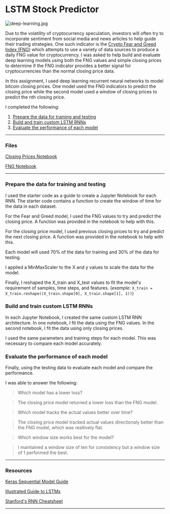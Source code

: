 # LSTM Stock Predictor

![deep-learning.jpg](Images/deep-learning.jpg)

Due to the volatility of cryptocurrency speculation, investors will often try to incorporate sentiment from social media and news articles to help guide their trading strategies. One such indicator is the [Crypto Fear and Greed Index (FNG)](https://alternative.me/crypto/fear-and-greed-index/) which attempts to use a variety of data sources to produce a daily FNG value for cryptocurrency. I was asked to help build and evaluate deep learning models using both the FNG values and simple closing prices to determine if the FNG indicator provides a better signal for cryptocurrencies than the normal closing price data.

In this assignment, I used deep learning recurrent neural networks to model bitcoin closing prices. One model used the FNG indicators to predict the closing price while the second model used a window of closing prices to predict the nth closing price.

I completed the following:

1. [Prepare the data for training and testing](#prepare-the-data-for-training-and-testing)
2. [Build and train custom LSTM RNNs](#build-and-train-custom-lstm-rnns)
3. [Evaluate the performance of each model](#evaluate-the-performance-of-each-model)

- - -

### Files

[Closing Prices Notebook](lstm_stock_predictor_closing.ipynb)

[FNG Notebook](lstm_stock_predictor_fng.ipynb)

- - -

### Prepare the data for training and testing

I used the starter code as a guide to create a Jupyter Notebook for each RNN. The starter code contains a function to create the window of time for the data in each dataset.

For the Fear and Greed model, I used the FNG values to try and predict the closing price. A function was provided in the notebook to help with this.

For the closing price model, I used previous closing prices to try and predict the next closing price. A function was provided in the notebook to help with this.

Each model will used 70% of the data for training and 30% of the data for testing.

I applied a MinMaxScaler to the X and y values to scale the data for the model.

Finally, I reshaped the X_train and X_test values to fit the model's requirement of samples, time steps, and features. (*example:* `X_train = X_train.reshape((X_train.shape[0], X_train.shape[1], 1))`)

### Build and train custom LSTM RNNs

In each Jupyter Notebook, I created the same custom LSTM RNN architecture. In one notebook, I fit the data using the FNG values. In the second notebook, I fit the data using only closing prices.

I used the same parameters and training steps for each model. This was necessary to compare each model accurately.

### Evaluate the performance of each model

Finally, using the testing data to evaluate each model and compare the performance.

I was able to answer the following:

> Which model has a lower loss?

>   The closing price model returned a lower loss than the FNG model. 

> Which model tracks the actual values better over time?

>   The closing price model tracked actual values directionaly better than the FNG model, which was realtively flat.

> Which window size works best for the model?

>   I maintained a window size of ten for consistency but a window size of 1 performed the best.

- - -

### Resources

[Keras Sequential Model Guide](https://keras.io/getting-started/sequential-model-guide/)

[Illustrated Guide to LSTMs](https://towardsdatascience.com/illustrated-guide-to-lstms-and-gru-s-a-step-by-step-explanation-44e9eb85bf21)

[Stanford's RNN Cheatsheet](https://stanford.edu/~shervine/teaching/cs-230/cheatsheet-recurrent-neural-networks)

- - -